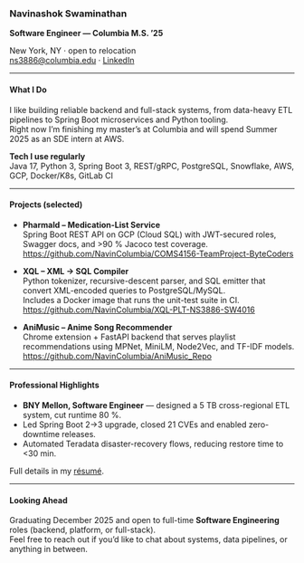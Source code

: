 ### Navinashok Swaminathan
**Software Engineer — Columbia M.S. ’25**

New York, NY · open to relocation  
ns3886@columbia.edu · [LinkedIn](https://linkedin.com/in/navinashok-swaminathan)

---

#### What I Do
I like building reliable backend and full-stack systems, from data-heavy ETL pipelines to Spring Boot microservices and Python tooling.  
Right now I’m finishing my master’s at Columbia and will spend Summer 2025 as an SDE intern at AWS.

**Tech I use regularly**  
Java 17, Python 3, Spring Boot 3, REST/gRPC, PostgreSQL, Snowflake, AWS, GCP, Docker/K8s, GitLab CI

---

#### Projects (selected)
* **PharmaId – Medication-List Service**  
  Spring Boot REST API on GCP (Cloud SQL) with JWT-secured roles, Swagger docs, and >90 % Jacoco test coverage.  
  <https://github.com/NavinColumbia/COMS4156-TeamProject-ByteCoders>

* **XQL – XML → SQL Compiler**  
  Python tokenizer, recursive-descent parser, and SQL emitter that convert XML-encoded queries to PostgreSQL/MySQL.  
  Includes a Docker image that runs the unit-test suite in CI.  
  <https://github.com/NavinColumbia/XQL-PLT-NS3886-SW4016>

* **AniMusic – Anime Song Recommender**  
  Chrome extension + FastAPI backend that serves playlist recommendations using MPNet, MiniLM, Node2Vec, and TF-IDF models.  
  <https://github.com/NavinColumbia/AniMusic_Repo>

---

#### Professional Highlights
* **BNY Mellon, Software Engineer** — designed a 5 TB cross-regional ETL system, cut runtime 80 %.  
* Led Spring Boot 2→3 upgrade, closed 21 CVEs and enabled zero-downtime releases.  
* Automated Teradata disaster-recovery flows, reducing restore time to <30 min.

Full details in my [résumé](./resume.pdf).

---

#### Looking Ahead
Graduating December 2025 and open to full-time **Software Engineering** roles (backend, platform, or full-stack).  
Feel free to reach out if you’d like to chat about systems, data pipelines, or anything in between.
